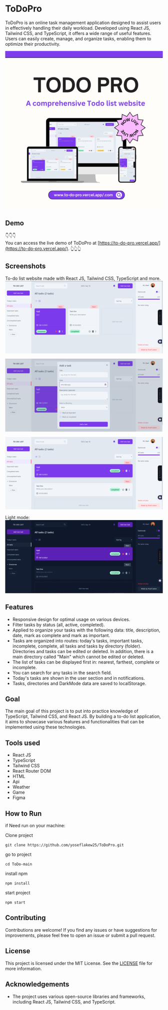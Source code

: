 # ToDoPro
ToDoPro is an online task management application designed to assist users in effectively handling their daily workload. Developed using React JS, Tailwind CSS, and TypeScript, it offers a wide range of useful features. Users can easily create, manage, and organize tasks, enabling them to optimize their productivity.

![page](https://github.com/yoseflakew25/ToDoPro/blob/main/Neon%20Retro%20Stars%20Marketing%20Mockup%20Website%20Instagram%20Post.png)

## Demo
👇👇👇<br/>
You can access the live demo of ToDoPro at [https://to-do-pro.vercel.app/](https://to-do-pro.vercel.app/).
👆👆👆

## Screenshots
To-do list website made with React JS, Tailwind CSS, TypeScript and more.
![page](https://github.com/yoseflakew25/ToDoPro/blob/main/screenshots/1.png)

![Add New](https://github.com/yoseflakew25/ToDoPro/blob/main/screenshots/2.png)

![GameCenter](https://github.com/yoseflakew25/ToDoPro/blob/main/screenshots/3.png)

Light mode:
![LightMod](https://github.com/yoseflakew25/ToDoPro/blob/main/screenshots/4.png)



## Features 
- Responsive design for optimal usage on various devices.
- Filter tasks by status (all, active, completed).
- Applied to organize your tasks with the following data: title, description, date, mark as complete and mark as important.
- Tasks are organized into routes: today's tasks, important tasks, incomplete, complete, all tasks and tasks by directory (folder). Directories and tasks can be edited or deleted. In addition, there is a main directory called "Main" which cannot be edited or deleted.
- The list of tasks can be displayed first in: nearest, farthest, complete or incomplete.
- You can search for any tasks in the search field.
- Today's tasks are shown in the user section and in notifications.
- Tasks, directories and DarkMode data are saved to localStorage.

## Goal
The main goal of this project is to put into practice knowledge of TypeScript, Tailwind CSS, and React JS. By building a to-do list application, it aims to showcase various features and functionalities that can be implemented using these technologies.

## Tools used
- React JS
- TypeScript
- Tailwind CSS
- React Router DOM
- HTML
- Api
- Weather
- Game
- Figma



## How to Run

if Need run on your machine:

Clone project
```
git clone https://github.com/yoseflakew25/ToDoPro.git
```
go to project
```
cd ToDo-main
```
install npm
```
npm install
```
start project
```
npm start
```
## Contributing

Contributions are welcome! If you find any issues or have suggestions for improvements, please feel free to open an issue or submit a pull request.

## License

This project is licensed under the MIT License. See the [LICENSE](LICENSE) file for more information.

## Acknowledgements

- The project uses various open-source libraries and frameworks, including React JS, Tailwind CSS, and TypeScript.
 

